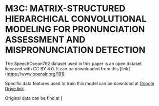 # M3C: MATRIX-STRUCTURED HIERARCHICAL CONVOLUTIONAL MODELING FOR PRONUNCIATION ASSESSMENT AND MISPRONUNCIATION DETECTION

The SpeechOcean762 dataset used in this paper is an open dataset licenced with CC BY 4.0. It can be downloaded from this [link] (https://www.openslr.org/101)

Specific data features used to train this model can be download at [Google Drive link](https://drive.google.com/drive/folders/1a5HZ6rCQVUpEN_7xnw2HgtfV8plho7Am?usp=sharing).

Original data can be find at [

